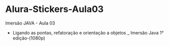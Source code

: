 # Alura-Stickers-Aula03
 
 Imersão JAVA - Aula 03
 
* Ligando as pontas, refatoração e orientação a objetos _ Imersão Java 1° edição-(1080p)
